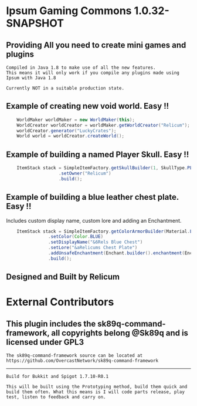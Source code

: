 Ipsum Gaming Commons 1.0.32-SNAPSHOT
====

Providing All you need to create mini games and plugins
----

```
Compiled in Java 1.8 to make use of all the new features.
This means it will only work if you compile any plugins made using Ipsum with Java 1.8
```

```
Currently NOT in a suitable production state.
```

Example of creating new void world. Easy !!
---

```java
    WorldMaker worldMaker = new WorldMaker(this);
    WorldCreator worldCreator = worldMaker.getWorldCreator("Relicum");
    worldCreator.generator("LuckyCrates");
    World world = worldCreator.createWorld();
```

Example of building a named Player Skull. Easy !!
---

```java
    ItemStack stack = SimpleItemFactory.getSkullBuilder(1, SkullType.PLAYER)
                    .setOwner("Relicum")
                    .build();
```

Example of building a blue leather chest plate. Easy !!
---
Includes custom display name, custom lore and adding an Enchantment.

```java
    ItemStack stack = SimpleItemFactory.getColorArmorBuilder(Material.LEATHER_CHESTPLATE,1)
                .setColor(Color.BLUE)
                .setDisplayName("&6Rels Blue Chest")
                .setLore("&aRelicums Chest Plate")
                .addUnsafeEnchantment(Enchant.builder().enchantment(Enchantment.PROTECTION_ENVIRONMENTAL).level(3).force(true).build())
                .build();
```

Designed and Built by Relicum
-----

External Contributors
===
This plugin includes the sk89q-command-framework, all copyrights belong @Sk89q and is licensed under GPL3
---
```
The sk89q-command-framework source can be located at https://github.com/OvercastNetwork/sk89q-command-framework 
```

---


`Build for Bukkit and Spigot 1.7.10-R0.1`

`This will be built using the Prototyping method, build them quick and build them often.
What this means is I will code parts release, play test, listen to feedback and carry on.`
